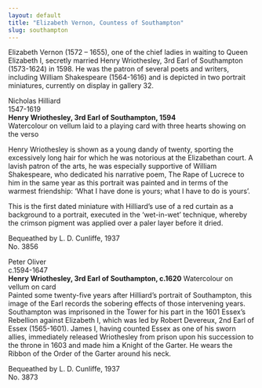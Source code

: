 ```yaml
---
layout: default
title: "Elizabeth Vernon, Countess of Southampton"
slug: southampton
---
```


Elizabeth Vernon (1572 – 1655), one of the chief ladies in waiting to Queen Elizabeth I, secretly married Henry Wriothesley, 3rd Earl of Southampton (1573-1624) in 1598. He was the patron of several poets and writers, including William Shakespeare (1564-1616) and is depicted in two portrait miniatures, currently on display in gallery 32.

Nicholas Hilliard  
1547-1619  
**Henry Wriothesley, 3rd Earl of Southampton, 1594**  
Watercolour on vellum laid to a playing card with three hearts showing on the verso

Henry Wriothesley is shown as a young dandy of twenty, sporting the excessively long hair for which he was notorious at the Elizabethan court. A lavish patron of the arts, he was especially supportive of William Shakespeare, who dedicated his narrative poem, The Rape of Lucrece to him in the same year as this portrait was painted and in terms of the warmest friendship: ‘What I have done is yours; what I have to do is yours’.

This is the first dated miniature with Hilliard’s use of a red curtain as a background to a portrait, executed in the ‘wet-in-wet’ technique, whereby the crimson pigment was applied over a paler layer before it dried.

Bequeathed by L. D. Cunliffe, 1937  
No. 3856

Peter Oliver  
c.1594-1647  
**Henry Wriothesley, 3rd Earl of Southampton, c.1620**
Watercolour on vellum on card  
Painted some twenty-five years after Hilliard’s portrait of Southampton, this image of the Earl records the sobering effects of those intervening years. Southampton was imprisoned in the Tower for his part in the 1601 Essex’s Rebellion against Elizabeth I, which was led by Robert Devereux, 2nd Earl of Essex (1565-1601). James I, having counted Essex as one of his sworn allies, immediately released Wriothesley from prison upon his succession to the throne in 1603 and made him a Knight of the Garter. He wears the Ribbon of the Order of the Garter around his neck.  

Bequeathed by L. D. Cunliffe, 1937  
No. 3873
